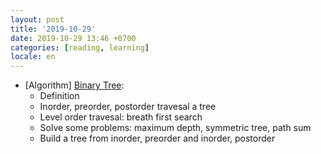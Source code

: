 ```yaml
---
layout: post
title: '2019-10-29'
date: 2019-10-29 13:46 +0700
categories: [reading, learning]
locale: en
---
```

- [Algorithm] [Binary Tree](https://leetcode.com/explore/learn/card/data-structure-tree/134/traverse-a-tree/992/):
  + Definition
  + Inorder, preorder, postorder travesal a tree
  + Level order travesal: breath first search
  + Solve some problems: maximum depth, symmetric tree, path sum
  + Build a tree from inorder, preorder and inorder, postorder
